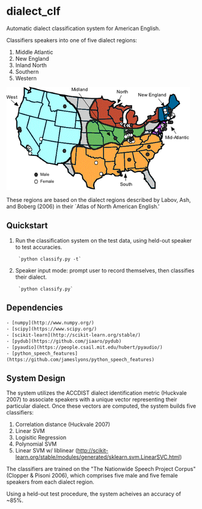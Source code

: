 # dialect_clf
Automatic dialect classification system for American English.

Classifiers speakers into one of five dialect regions:

1. Middle Atlantic
2. New England
3. Inland North
4. Southern
5. Western

![American Dialects](dialects.jpg?raw=true)

These regions are based on the dialect regions described by Labov, Ash, 
and Boberg (2006) in their `Atlas of North American English.' 

## Quickstart

1. Run the classification system on the test data, using held-out speaker   
   to test accuracies.                                                      
 
		`python classify.py -t`                                                  
2. Speaker input mode: prompt user to record themselves, then classifies 
   their dialect.                                               

		`python classify.py`   

## Dependencies
	- [numpy](http://www.numpy.org/)
	- [scipy](https://www.scipy.org/)
	- [scikit-learn](http://scikit-learn.org/stable/)
	- [pydub](https://github.com/jiaaro/pydub)
	- [pyaudio](https://people.csail.mit.edu/hubert/pyaudio/)
	- [python_speech_features](https://github.com/jameslyons/python_speech_features)

## System Design
The system utilizes the ACCDIST dialect identification metric 
(Huckvale 2007) to associate speakers with a unique vector representing
their particular dialect. Once these vectors are computed, the system builds
five classifiers:
1. Correlation distance (Huckvale 2007)
2. Linear SVM
3. Logisitic Regression
4. Polynomial SVM
5. Linear SVM w/ liblinear (http://scikit-learn.org/stable/modules/generated/sklearn.svm.LinearSVC.html)  

The classifiers are trained on the "The Nationwide Speech Project Corpus"
(Clopper & Pisoni 2006), which comprises five male and five female speakers
from each dialect region.

Using a held-out test procedure, the system acheives an accuracy of ~85%. 
